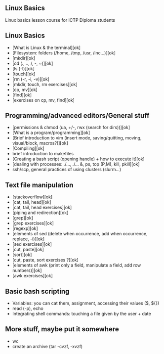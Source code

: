 Linux Basics
------------

Linux basics lesson course for ICTP Diploma students

## Linux Basics
* [What is Linux & the terminal][ok]
* [Filesystem: folders (/home, /tmp, /usr, /inc...)][ok]
* [mkdir][ok]
* [cd (., .., /, -, ~)][ok]
* [ls (-l)][ok]
* [touch][ok]
* [rm (-r, -i, -v)][ok]
* [mkdir, touch, rm exercises][ok]
* [cp, mv][ok]
* [find][ok]
* [exercises on cp, mv, find][ok]

## Programming/advanced editors/General stuff
* [permissions & chmod (ua, +/-, rwx (search for dirs))][ok]
* [What is a program/programming][ok]
* [Brief introduction to vim (insert mode, saving/quitting, moving, visual/block, macros?)][ok]
* [Compiling][ok]
* brief introduction to makefiles
* [Creating a bash script (opening handle) + how to execute it][ok]
* [dealing with processes: ./..., ./... &, ps, top (P,M), kill, pkill][ok]
* ssh/scp, general practices of using clusters (slurm...)

## Text file manipulation
* [stackoverflow][ok]
* [cat, tail, head][ok]
* [cat, tail, head exercises][ok]
* [piping and redirection][ok]
* [grep][ok]
* [grep exercises][ok]
* [regexp][ok]
* [elements of sed (delete when occurrence, add when occurrence, replace, -i)][ok]
* [sed exercises][ok]
* [cut, paste][ok]
* [sort][ok]
* [cut, paste, sort exercises ?][ok]
* [elements of awk (print only a field, manipulate a field, add row numbers)][ok]
* [awk exercises][ok]

## Basic bash scripting
* Variables: you can cat them, assignment, accessing their values ($, ${})
* read (-p), echo
* Integrating shell commands: touching a file given by the user + date

## More stuff, maybe put it somewhere
* wc
* create an archive (tar -cvzf, -xvzf)
